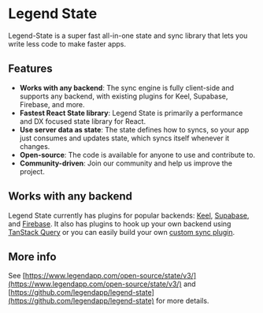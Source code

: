 # Legend State

Legend-State is a super fast all-in-one state and sync library that lets you write less code to make faster apps.

## Features

- **Works with any backend**: The sync engine is fully client-side and supports any backend, with existing plugins for Keel, Supabase, Firebase, and more.
- **Fastest React State library**: Legend State is primarily a performance and DX focused state library for React.
- **Use server data as state**: The state defines how to syncs, so your app just consumes and updates state, which syncs itself whenever it changes.
- **Open-source**: The code is available for anyone to use and contribute to.
- **Community-driven**: Join our community and help us improve the project.

## Works with any backend

Legend State currently has plugins for popular backends: [Keel](https://keel.so/developers), [Supabase](https://www.supabase.com/), and [Firebase](https://firebase.google.com/). It also has plugins to hook up your own backend using [TanStack Query](https://tanstack.com/query/) or you can easily build your own [custom sync plugin](https://www.legendapp.com/open-source/state/v3/sync/crud/).

## More info

See [https://www.legendapp.com/open-source/state/v3/](https://www.legendapp.com/open-source/state/v3/) and [https://github.com/legendapp/legend-state](https://github.com/legendapp/legend-state) for more details.
